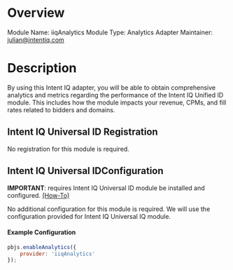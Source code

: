 # Overview

Module Name: iiqAnalytics
Module Type: Analytics Adapter
Maintainer: julian@intentiq.com

# Description

By using this Intent IQ adapter, you will be able to obtain comprehensive analytics and metrics regarding the performance of the Intent IQ Unified ID module. This includes how the module impacts your revenue, CPMs, and fill rates related to bidders and domains.

## Intent IQ Universal ID Registration

No registration for this module is required.

## Intent IQ Universal IDConfiguration

<B>IMPORTANT</B>: requires Intent IQ Universal ID module be installed and configured. [(How-To)](https://docs.prebid.org/dev-docs/modules/userid-submodules/intentiq.html)

No additional configuration for this module is required. We will use the configuration provided for Intent IQ Universal IQ module.

#### Example Configuration

```js
pbjs.enableAnalytics({
    provider: 'iiqAnalytics'
});
```